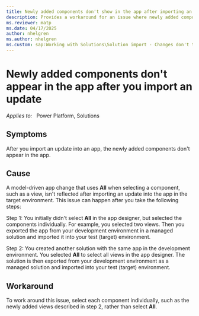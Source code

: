 ```yaml
---
title: Newly added components don't show in the app after importing an update
description: Provides a workaround for an issue where newly added components don't appear in the app after importing an update into the app.
ms.reviewer: matp
ms.date: 04/17/2025
author: nhelgren
ms.author: nhelgren
ms.custom: sap:Working with Solutions\Solution import - Changes don't take effect
---
```

# Newly added components don't appear in the app after you import an update

_Applies to:_ &nbsp; Power Platform, Solutions

## Symptoms

After you import an update into an app, the newly added components don't appear in the app.

## Cause

A model-driven app change that uses **All** when selecting a component, such as a view, isn't reflected after importing an update into the app in the target environment. This issue can happen after you take the following steps:

Step 1: You initially didn't select **All** in the app designer, but selected the components individually. For example, you selected two views. Then you exported the app from your development environment in a managed solution and imported it into your test (target) environment.

Step 2: You created another solution with the same app in the development environment. You selected **All** to select all views in the app designer. The solution is then exported from your development environment as a managed solution and imported into your test (target) environment.

## Workaround

To work around this issue, select each component individually, such as the newly added views described in step 2, rather than select **All**.

